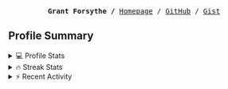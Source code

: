 <p><pre align="center"><strong>Grant Forsythe /</strong> <a href="https://www.grantwforsythe.com/">Homepage</a> / <a href="https://github.com/grantwforsythe">GitHub</a> / <a href="https://gist.github.com/grantwforsythe">Gist</a></pre></p>
 
<h2 align="left">Profile Summary</h2>
<details>
    <summary>💻 Profile Stats</summary>
    <div align="center">
        <img alt="GitHub stats" src="https://github-readme-stats.vercel.app/api?username=grantwforsythe&count_private=true&show_icons=true&hide=stars&border_radius=7&include_all_commits=true&hide_rank=true&custom_title=Grant%27s%20GitHub%20Stats">
        <img alt="Top languages" src="https://github-readme-stats.vercel.app/api/top-langs/?username=grantwforsythe&hide=jupyter+notebook,vim+script&layout=compact&langs_count=6">
    </div>
    <p style="font-size: 11px;" align="center">
        <strong>Note:</strong> Top languages is only a metric of the languages my public code consists of and doesn't reflect experience or skill level.
    </p>
</details>

<details>
    <summary>🔥 Streak Stats</summary>
        <div align="center">
            <img alt="Streak stats" src="https://github-readme-streak-stats.herokuapp.com/?user=grantwforsythe">
        </div>
</details>

 <details>
    <summary>⚡ Recent Activity</summary>
    
  <!--START_SECTION:activity-->
1. 💪 Opened PR [#15](https://github.com/iamismile/web-dev-resources/pull/15) in [iamismile/web-dev-resources](https://github.com/iamismile/web-dev-resources)
2. ❗ Opened issue [#266](https://github.com/sainnhe/gruvbox-material-vscode/issues/266) in [sainnhe/gruvbox-material-vscode](https://github.com/sainnhe/gruvbox-material-vscode)
3. 🎉 Merged PR [#1](https://github.com/grantwforsythe/fullstackopen/pull/1) in [grantwforsythe/fullstackopen](https://github.com/grantwforsythe/fullstackopen)
4. 💪 Opened PR [#1](https://github.com/grantwforsythe/fullstackopen/pull/1) in [grantwforsythe/fullstackopen](https://github.com/grantwforsythe/fullstackopen)
5. ❗ Opened issue [#328](https://github.com/tsqllint/tsqllint/issues/328) in [tsqllint/tsqllint](https://github.com/tsqllint/tsqllint)
  <!--END_SECTION:activity-->
    
 </details>
